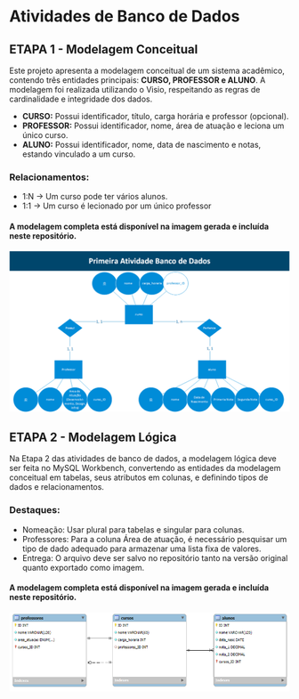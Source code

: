 # Atividades de Banco de Dados 

## ETAPA 1 - Modelagem Conceitual

Este projeto apresenta a modelagem conceitual de um sistema acadêmico, contendo três entidades principais: **CURSO, PROFESSOR e ALUNO**. A modelagem foi realizada utilizando o Visio, respeitando as regras de cardinalidade e integridade dos dados.

+ **CURSO:** Possui identificador, título, carga horária e professor (opcional).
+ **PROFESSOR:** Possui identificador, nome, área de atuação e leciona um único curso.
+ **ALUNO:** Possui identificador, nome, data de nascimento e notas, estando vinculado a um curso.

### Relacionamentos:

- 1:N → Um curso pode ter vários alunos.
- 1:1 → Um curso é lecionado por um único professor

#### A modelagem completa está disponível na imagem gerada e incluída neste repositório.
![Entidades, Relacienamentos e Atributos](etapa1-conceitual/conceitual.png)


## ETAPA 2 - Modelagem Lógica 

Na Etapa 2 das atividades de banco de dados, a modelagem lógica deve ser feita no MySQL Workbench, convertendo as entidades da modelagem conceitual em tabelas, seus atributos em colunas, e definindo tipos de dados e relacionamentos.

### Destaques:

+ Nomeação: Usar plural para tabelas e singular para colunas.
+ Professores: Para a coluna Área de atuação, é necessário pesquisar um tipo de dado adequado para armazenar uma lista fixa de valores.
+ Entrega: O arquivo deve ser salvo no repositório tanto na versão original quanto exportado como imagem.

#### A modelagem completa está disponível na imagem gerada e incluída neste repositório.
![Entidades, Relacienamentos e Atributos](etapa2-logica/logica.png)